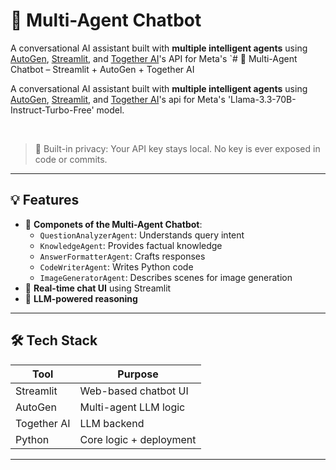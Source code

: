 # 🤖 Multi-Agent Chatbot

A conversational AI assistant built with **multiple intelligent agents** using [AutoGen](https://github.com/microsoft/autogen), [Streamlit](https://streamlit.io), and [Together AI](https://www.together.ai)'s API for Meta's `# 🧠 Multi-Agent Chatbot – Streamlit + AutoGen + Together AI

A conversational AI assistant built with **multiple intelligent agents** using [AutoGen](https://github.com/microsoft/autogen), [Streamlit](https://streamlit.io), and [Together AI](https://www.together.ai)'s api for Meta's 'Llama-3.3-70B-Instruct-Turbo-Free' model.

<br>

> 🔐 Built-in privacy: Your API key stays local. No key is ever exposed in code or commits.

---

## 💡 Features

- 🧠 **Componets of the Multi-Agent Chatbot**:
  - `QuestionAnalyzerAgent`: Understands query intent
  - `KnowledgeAgent`: Provides factual knowledge
  - `AnswerFormatterAgent`: Crafts responses
  - `CodeWriterAgent`: Writes Python code
  - `ImageGeneratorAgent`: Describes scenes for image generation
- 💬 **Real-time chat UI** using Streamlit
- 🤖 **LLM-powered reasoning**

---


## 🛠️ Tech Stack

| Tool       | Purpose                 |
|------------|-------------------------|
| Streamlit  | Web-based chatbot UI    |
| AutoGen    | Multi-agent LLM logic   |
| Together AI| LLM backend             |
| Python     | Core logic + deployment |



---

